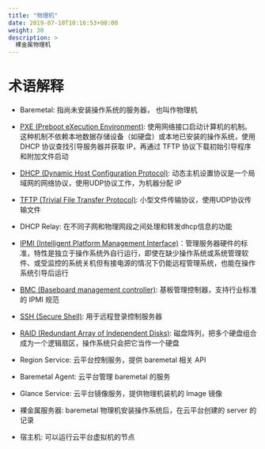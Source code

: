 ```yaml
---
title: "物理机"
date: 2019-07-10T10:16:53+08:00
weight: 30
description: >
  裸金属物理机
---
```


# 术语解释

- Baremetal: 指尚未安装操作系统的服务器， 也叫作物理机
- [PXE (Preboot eXecution Environment)](https://zh.wikipedia.org/wiki/%E9%A2%84%E5%90%AF%E5%8A%A8%E6%89%A7%E8%A1%8C%E7%8E%AF%E5%A2%83): 使用网络接口启动计算机的机制。这种机制不依赖本地数据存储设备（如硬盘）或本地已安装的操作系统，使用 DHCP 协议查找引导服务器并获取 IP，再通过 TFTP 协议下载初始引导程序和附加文件启动
- [DHCP (Dynamic Host Configuration Protocol)](https://zh.wikipedia.org/wiki/%E5%8A%A8%E6%80%81%E4%B8%BB%E6%9C%BA%E8%AE%BE%E7%BD%AE%E5%8D%8F%E8%AE%AE): 动态主机设置协议是一个局域网的网络协议，使用UDP协议工作，为机器分配 IP
- [TFTP (Trivial File Transfer Protocol)](https://zh.wikipedia.org/wiki/%E5%B0%8F%E5%9E%8B%E6%96%87%E4%BB%B6%E4%BC%A0%E8%BE%93%E5%8D%8F%E8%AE%AE): 小型文件传输协议，使用UDP协议传输文件
- DHCP Relay: 在不同子网和物理网段之间处理和转发dhcp信息的功能
- [IPMI (Intelligent Platform Management Interface)](https://zh.wikipedia.org/wiki/IPMI)：管理服务器硬件的标准，特性是独立于操作系统外自行运行，即使在缺少操作系统或系统管理软件、或受监控的系统关机但有接电源的情况下仍能远程管理系统，也能在操作系统引导后运行
- [BMC (Baseboard management controller)](https://en.wikipedia.org/wiki/Intelligent_Platform_Management_Interface#Baseboard_management_controller): 基板管理控制器，支持行业标准的 IPMI 规范
- [SSH (Secure Shell)](https://zh.wikipedia.org/wiki/Secure_Shell): 用于远程登录控制服务器
- [RAID (Redundant Array of Independent Disks)](https://zh.wikipedia.org/wiki/RAID): 磁盘阵列，把多个硬盘组合成为一个逻辑扇区，操作系统只会把它当作一个硬盘

- Region Service: 云平台控制服务，提供 baremetal 相关 API
- Baremetal Agent: 云平台管理 baremetal 的服务
- Glance Service: 云平台镜像服务，提供物理机装机的 Image 镜像
- 裸金属服务器: baremetal 物理机安装操作系统后，在云平台创建的 server 的记录
- 宿主机: 可以运行云平台虚拟机的节点

